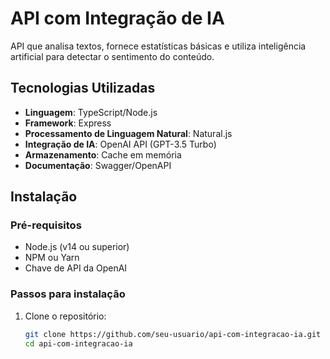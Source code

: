 # API com Integração de IA

API que analisa textos, fornece estatísticas básicas e utiliza inteligência artificial para detectar o sentimento do conteúdo.

## Tecnologias Utilizadas

- **Linguagem**: TypeScript/Node.js
- **Framework**: Express
- **Processamento de Linguagem Natural**: Natural.js
- **Integração de IA**: OpenAI API (GPT-3.5 Turbo)
- **Armazenamento**: Cache em memória
- **Documentação**: Swagger/OpenAPI

## Instalação

### Pré-requisitos

- Node.js (v14 ou superior)
- NPM ou Yarn
- Chave de API da OpenAI

### Passos para instalação

1. Clone o repositório:
   ```bash
   git clone https://github.com/seu-usuario/api-com-integracao-ia.git
   cd api-com-integracao-ia
   ```
